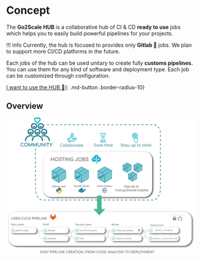 # Concept

The **Go2Scale HUB** is a collaborative hub of CI & CD
**ready to use** jobs which helps you to easily build powerful pipelines for your
projects.

!!! info
    Currently, the hub is focused to provides only **Gitlab 🦊** jobs. We plan
    to support more CI/CD platforms in the future.

Each jobs of the hub can be used unitary to create fully **customs pipelines.**
You can use them for any kind of software and deployment type. Each job can be
customized through configuration.

[I want to use the HUB 🚀](/use-the-hub){: .md-button  .border-radius-10}

## Overview

![HUB overview](images/g2shub_mvp.png)
